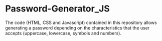 # Password-Generator_JS
 The code (HTML, CSS and Javascript) contained in this repository allows generating a password depending on the characteristics that the user accepts (uppercase, lowercase, symbols and numbers).
